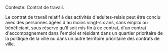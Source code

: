 Contexte: Contrat de travail.

Le contrat de travail relatif à des activités d'adultes-relais peut être conclu avec des personnes âgées d'au moins vingt-six ans, sans emploi ou bénéficiant, sous réserve qu'il soit mis fin à ce contrat, d'un contrat d'accompagnement dans l'emploi et résidant dans un quartier prioritaire de la politique de la ville ou dans un autre territoire prioritaire des contrats de ville.